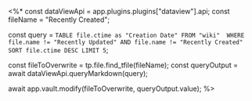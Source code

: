 
<%*
const dataViewApi = app.plugins.plugins["dataview"].api;
const fileName = "Recently Created";

const query = `TABLE file.ctime as "Creation Date" FROM "wiki" 
WHERE file.name != "Recently Updated" AND file.name != "Recently Created"
SORT file.ctime DESC LIMIT 5`;

const fileToOverwrite = tp.file.find_tfile(fileName);
const queryOutput = await dataViewApi.queryMarkdown(query);

await app.vault.modify(fileToOverwrite, queryOutput.value);
%>